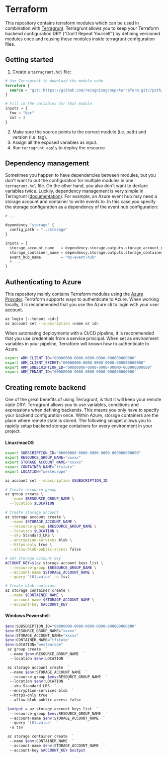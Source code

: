 # Terraform

This repository contains terraform modules which can be used in combination with [Terragrunt](https://terragrunt.gruntwork.io/). Terragrunt allows you to keep your Terraform backend configuration DRY (“Don’t Repeat Yourself”) by defining versioned modules once and reusing those modules inside terragrunt configuration files.

## Getting started

1. Create a `terragrunt.hcl` file:

```terraform
# Use Terragrunt to download the module code
terraform {
  source = "git::https://github.com/recognizegroup/terraform.git//path/to/module?ref=v1.0.0"
}

# Fill in the variables for that module
inputs = {
  foo = "bar"
  zot = 3
}
```

2. Make sure the source points to the correct module (i.e. path) and version (i.e. tag).
3. Assign all the exposed variables as input.
4. Run `terragrunt apply` to deploy the resource.

## Dependency management

Sometimes you happen to have dependencies between modules, but you don't want to put the configuration for multiple modules in one `terragrunt.hcl` file. On the other hand, you also don't want to declare variables twice. Luckily, dependency management is very simple in Terragrunt ([documentation](https://terragrunt.gruntwork.io/docs/reference/config-blocks-and-attributes/#dependency)). For example, an Azure event hub may need a storage account and container to write events to. In this case you specify the storage configuration as a dependency of the event hub configuration:

```terraform
# ...

dependency "storage" {
  config_path = "../storage"
}

inputs = {
  storage_account_name   = dependency.storage.outputs.storage_account_name
  storage_container_name = dependency.storage.outputs.storage_container_name
  event_hub_name         = "my-event-hub"
  # ...
}
```

## Authenticating to Azure

This repository mainly contains Terraform modules using the [Azure Provider](https://registry.terraform.io/providers/hashicorp/azurerm/latest/docs). Terraform supports ways to authenticate to Azure. When working locally, it is recommended that you use the Azure cli to login with your user account.

```bash
az login [--tenant <id>]
az account set --subscription <name or id>
```

When automating deployments with a CI/CD pipeline, it is recommended that you use credentials from a service principal. When set as environment variables in your pipeline, Terraform will known how to authenticate to Azure.

```bash
export ARM_CLIENT_ID="00000000-0000-0000-0000-000000000000"
export ARM_CLIENT_SECRET="00000000-0000-0000-0000-000000000000"
export ARM_SUBSCRIPTION_ID="00000000-0000-0000-000M0-000000000000"
export ARM_TENANT_ID="00000000-0000-0000-0000-000000000000"
```

## Creating remote backend

One of the great benefits of using Terragrunt, is that it will keep your remote state DRY. Terragrunt allows you to use variables, conditions and expressions when defining backends. This means you only have to specify your backend configuration once. Within Azure, storage containers are the place where remote state is stored. The following snippet allows you to rapidly setup backend storage containers for every environment in your project.

#### Linux/macOS

```bash
export SUBSCRIPTION_ID="00000000-0000-0000-0000-000000000000"
export RESOURCE_GROUP_NAME="xxxxx"
export STORAGE_ACCOUNT_NAME="xxxxx"
export CONTAINER_NAME="tfstate"
export LOCATION="westeurope"

az account set --subscription $SUBSCRIPTION_ID

# Create resource group
az group create \
  --name $RESOURCE_GROUP_NAME \
  --location $LOCATION

# Create storage account
az storage account create \
  --name $STORAGE_ACCOUNT_NAME \
  --resource-group $RESOURCE_GROUP_NAME \
  --location $LOCATION \
  --sku Standard_LRS \
  --encryption-services blob \
  --https-only true \
  --allow-blob-public-access false

# Get storage account key
ACCOUNT_KEY=$(az storage account keys list \
  --resource-group $RESOURCE_GROUP_NAME \
  --account-name $STORAGE_ACCOUNT_NAME \
  --query '[0].value' -o tsv)

# Create blob container
az storage container create \
  --name $CONTAINER_NAME \
  --account-name $STORAGE_ACCOUNT_NAME \
  --account-key $ACCOUNT_KEY
```

#### Windows Powershell

```bash
$env:SUBSCRIPTION_ID="00000000-0000-0000-0000-000000000000"
$env:RESOURCE_GROUP_NAME="xxxxx"
$env:STORAGE_ACCOUNT_NAME="xxxxx"
$env:CONTAINER_NAME="tfstate"
$env:LOCATION="westeurope"
 az group create  `
  --name $env:RESOURCE_GROUP_NAME  `
  --location $env:LOCATION

 az storage account create  `
  --name $env:STORAGE_ACCOUNT_NAME  `
  --resource-group $env:RESOURCE_GROUP_NAME  `
  --location $env:LOCATION  `
  --sku Standard_LRS  `
  --encryption-services blob  `
  --https-only true  `
  --allow-blob-public-access false

 $output = az storage account keys list  `
  --resource-group $env:RESOURCE_GROUP_NAME  `
  --account-name $env:STORAGE_ACCOUNT_NAME  `
  --query '[0].value'  `
  -o tsv

 az storage container create  `
  --name $env:CONTAINER_NAME  `
  --account-name $env:STORAGE_ACCOUNT_NAME  `
  --account-key $ACCOUNT_KEY $output
```
